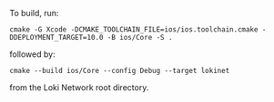 To build, run:

`cmake -G Xcode -DCMAKE_TOOLCHAIN_FILE=ios/ios.toolchain.cmake -DDEPLOYMENT_TARGET=10.0 -B ios/Core -S .`

followed by:

`cmake --build ios/Core --config Debug --target lokinet`

from the Loki Network root directory.

